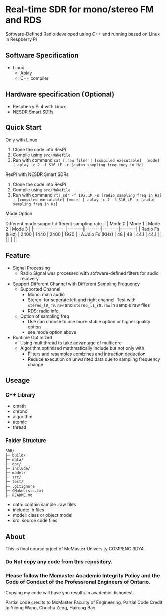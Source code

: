 # Real-time SDR for mono/stereo FM and RDS
Software-Defined Radio developed using C++ and running based on Linux in Respberry Pi

## Software Specification
- Linux
  - Aplay
  - C++ compiler

## Hardware specification (Optional)
- Respberry Pi 4 with Linux
- [NESDR Smart SDRs](https://www.nooelec.com/store/sdr/sdr-receivers/smart.html)


## Quick Start
Only with Linux
1. Clone the code into ResPi
2. Compile using `src/Makefile`
3. Run with command `cat [.raw file] | [compiled executable]  [mode] | aplay -c 2 -f S16_LE -r [audio sampling frequency in Hz]`

ResPi with NESDR Smart SDRs
1. Clone the code into ResPi
2. Compile using `src/Makefile`
3. Run with command `rtl_sdr -f 107.1M -s [radio sampling freq in Hz] | [compiled executable] [mode] | aplay -c 2 -f S16_LE -r [audio sampling freq in Hz]`

Mode Option

Different mode support different sampling rate.
|                | Mode 0 | Mode 1 | Mode 2 | Mode 3 |
|----------------|--------|--------|--------|--------|
| Radio Fs (kHz) | 2400   | 1440   | 2400   | 1920   |
| AUdio Fs (KHz) | 48     | 48     | 44.1   | 44.1   |
|                |        |        |        |        |


## Feature
- Signal Processing
    - Radio SIgnal was processed with software-defined filters for audio recovery.
- Support Different Channel with Different Sampling Frequency 
    - Supported Channel
      - Mono: main audio
      - Stereo: for seperate left and right channel. Test with `stereo_l0_r9.raw` and `stereo_l1_r8.raw` in sample raw files
      - RDS: radio info
    - Option of sampling freq
      - Use can choose to use more stable option or higher quality option
      - see mode option above
- Runtime Optimized
    - Using multithread to take advantage of multicore
    - Algorithm optimized mathmatically include but not only with
      - Filters and resamples combines and intruction deduction
      - Reduce execution on unwanted data due to sampling frequency change

## Useage
### C++ Library
- cmath
- chrono
- algorithm
- atomic
- thread

### Folder Structure
```
SDR/
├─ build/
├─ data/
├─ doc/
├─ include/
├─ model/
├─ src/
├─ test/
├─ .gitignore
├─ CMakeLists.txt
├─ README.md
```
- data: contain sample .raw files
- include: .h files
- model: class or object model
- src: source code files

## About
This is final course prject of McMaster University COMPENG 3DY4.
### **Do Not** copy any code from this repository.
### Please follow the Mcmaster Academic Integrity Policy and the Code of Conduct of the Professional Engineers of Ontario.
Copying my code will have you results in avademic dishonest. 

Partial code credits to McMaster Faculty of Engineering. 
Partial Code Credit to Yilong Wang, Chuchu Zeng, Hairong Bao.